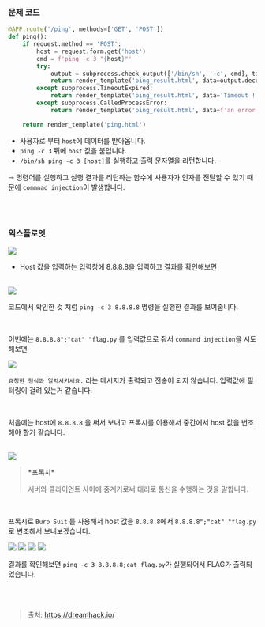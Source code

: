 ### 문제 코드

```python
@APP.route('/ping', methods=['GET', 'POST'])
def ping():
    if request.method == 'POST':
        host = request.form.get('host')
        cmd = f'ping -c 3 "{host}"'
        try:
            output = subprocess.check_output(['/bin/sh', '-c', cmd], timeout=5)
            return render_template('ping_result.html', data=output.decode('utf-8'))
        except subprocess.TimeoutExpired:
            return render_template('ping_result.html', data='Timeout !')
        except subprocess.CalledProcessError:
            return render_template('ping_result.html', data=f'an error occurred while executing the command. -> {cmd}')

    return render_template('ping.html')
```

* 사용자로 부터 `host`에 데이터를 받아옵니다.
* `ping -c 3` 뒤에 `host` 값을 붙입니다.
* `/bin/sh ping -c 3 [host]`를 실행하고 출력 문자열을 리턴합니다.

⇾ 명령어를 실행하고 실행 결과를 리턴하는 함수에 사용자가 인자를 전달할 수 있기 때문에 `commnad injection`이 발생합니다.


<br>
<br>


### 익스플로잇


<img src="https://velog.velcdn.com/images/silvergun8291/post/a6409bac-abaf-49b3-9856-46f8771fa782/image.png">

* Host 값을 입력하는 입력창에 8.8.8.8을 입력하고 결과를 확인해보면


<br>


<img src="https://velog.velcdn.com/images/silvergun8291/post/fea6dfac-6db6-448b-b92c-2203d580aa10/image.png">

코드에서 확인한 것 처럼 `ping -c 3 8.8.8.8`  명령을 실행한 결과를 보여줍니다.


<br>


이번에는 `8.8.8.8";"cat" "flag.py` 를 입력값으로 줘서 `command injection`을 시도해보면 

<img src="https://velog.velcdn.com/images/silvergun8291/post/54165cfa-a702-4ca2-9b47-61ede1e9176f/image.png">

`요청한 형식과 일치시키세요.` 라는 메시지가 출력되고 전송이 되지 않습니다. 입력값에 필터링이 걸려 있는거 같습니다.


<br>


처음에는 host에 `8.8.8.8` 을 써서 보내고 프록시를 이용해서 중간에서 host 값을 변조해야 할거 같습니다.

<br>

<img src="https://velog.velcdn.com/images/silvergun8291/post/6a952fc9-0402-4cea-9018-98485b5ee782/image.jpg">


> **\*프록시\***
> 
> 서버와 클라이언트 사이에 중계기로써 대리로 통신을 수행하는 것을 말합니다.


<br>

프록시로 `Burp Suit` 를 사용해서 host 값을 `8.8.8.8`에서 `8.8.8.8";"cat" "flag.py`로 변조해서 보내보겠습니다.

<img src="https://velog.velcdn.com/images/silvergun8291/post/b3630c71-9892-4dc6-be24-d1f00e08f104/image.png">

<img src="https://velog.velcdn.com/images/silvergun8291/post/65c5d7d9-3b58-476c-ace4-29fcec9a1063/image.png">

<img src="https://velog.velcdn.com/images/silvergun8291/post/bea02451-4f30-4da9-9a7b-ab1e72057ee9/image.png">

<img src="https://velog.velcdn.com/images/silvergun8291/post/8c83a273-f9ab-492d-a86e-3df3bd3aa56d/image.png">

결과를 확인해보면 `ping -c 3 8.8.8.8;cat flag.py`가 실행되어서 FLAG가 출력되었습니다.


<br>
<br>

> 출처:  https://dreamhack.io/
